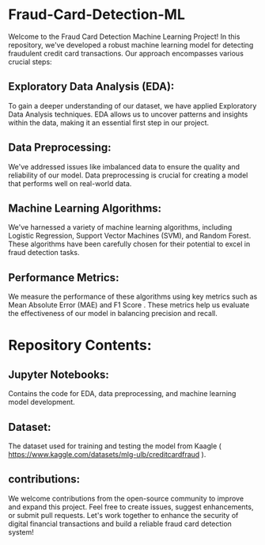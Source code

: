 # Fraud-Card-Detection-ML

Welcome to the Fraud Card Detection Machine Learning Project! In this repository, we've developed a robust machine learning model for detecting fraudulent credit card transactions. Our approach encompasses various crucial steps:

## Exploratory Data Analysis (EDA):  
To gain a deeper understanding of our dataset, we have applied Exploratory Data Analysis techniques. EDA allows us to uncover patterns and insights within the data, making it an essential first step in our project.

## Data Preprocessing:
We've addressed issues like imbalanced data to ensure the quality and reliability of our model. Data preprocessing is crucial for creating a model that performs well on real-world data.

## Machine Learning Algorithms:
We've harnessed a variety of machine learning algorithms, including Logistic Regression, Support Vector Machines (SVM), and Random Forest. These algorithms have been carefully chosen for their potential to excel in fraud detection tasks.

## Performance Metrics: 
We measure the performance of these algorithms using key metrics such as Mean Absolute Error (MAE) and F1 Score . These metrics help us evaluate the effectiveness of our model in balancing precision and recall.

# Repository Contents:

## Jupyter Notebooks:  
Contains the code for EDA, data preprocessing, and machine learning model development.
## Dataset: 
The dataset used for training and testing the model from Kaagle ( https://www.kaggle.com/datasets/mlg-ulb/creditcardfraud ).

## contributions: 
We welcome contributions from the open-source community to improve and expand this project. Feel free to create issues, suggest enhancements, or submit pull requests.
Let's work together to enhance the security of digital financial transactions and build a reliable fraud card detection system!

